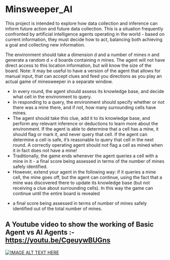 # Minsweeper_AI

This project is intended to explore how data collection and inference can inform future action and future data
collection. This is a situation frequently confronted by artificial intelligence agents operating in the world - based on
current information, they must decide how to act, balancing both achieving a goal and collecting new information.

The environment should take a dimension d and a number of mines n and generate a random d × d boards
containing n mines. The agent will not have direct access to this location information, but will know the size of
the board. Note: It may be useful to have a version of the agent that allows for manual input, that can accept
clues and feed you directions as you play an actual game of minesweeper in a separate window.
* In every round, the agent should assess its knowledge base, and decide what cell in the environment to query.
* In responding to a query, the environment should specify whether or not there was a mine there, and if not,
how many surrounding cells have mines.
* The agent should take this clue, add it to its knowledge base, and perform any relevant inference or deductions
to learn more about the environment. If the agent is able to determine that a cell has a mine, it should flag or
mark it, and never query that cell. If the agent can determine a cell is safe, it’s reasonable to query that cell
in the next round. A correctly operating agent should not flag a cell as mined when it in fact does
not have a mine!
* Traditionally, the game ends whenever the agent queries a cell with a mine in it - a final score being assessed
in terms of the number of mines safely identified.
* However, extend your agent in the following way: if it queries a mine cell, the mine goes off, but the
agent can continue, using the fact that a mine was discovered there to update its knowledge base (but not
receiving a clue about surrounding cells). In this way the game can continue until the entire board is revealed
- a final score being assessed in terms of number of mines safely identified out of the total number of mines.

## A Youtube video to show the working of Basic Agent vs AI Agents :- https://youtu.be/CgeuywBUGns

[![IMAGE ALT TEXT HERE](https://i9.ytimg.com/vi/CgeuywBUGns/mq2.jpg?sqp=CKSpoYQG&rs=AOn4CLBGXb_W3G0ZcxkiSOKor6aKTwq44Q)](https://youtu.be/CgeuywBUGns)
